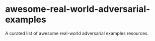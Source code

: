 # awesome-real-world-adversarial-examples
A curated list of awesome real-world adversarial examples resources.
